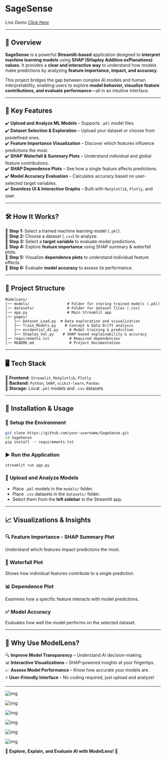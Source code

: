 # **SageSense**    
*Live Demo [Click Here]([https://dockerbasics-jvxhhg7wiw2lsrnw9urnze.streamlit.app/](https://sagesense-kdknbexfgr7lrhheyqriys.streamlit.app))*

---  

## 📌 **Overview**  
**SageSense** is a powerful **Streamlit-based** application designed to **interpret machine learning models** using **SHAP (SHapley Additive exPlanations) values**. It provides a **clear and interactive way** to understand how models make predictions by analyzing **feature importance, impact, and accuracy**.  

This project bridges the gap between complex AI models and human interpretability, enabling users to explore **model behavior, visualize feature contributions, and evaluate performance**—all in an intuitive interface.  

---  

## 🎯 **Key Features**  

✔️ **Upload and Analyze ML Models** – Supports `.pkl` model files.  
✔️ **Dataset Selection & Exploration** – Upload your dataset or choose from predefined ones.  
✔️ **Feature Importance Visualization** – Discover which features influence predictions the most.  
✔️ **SHAP Waterfall & Summary Plots** – Understand individual and global feature contributions.  
✔️ **SHAP Dependence Plots** – See how a single feature affects predictions.  
✔️ **Model Accuracy Evaluation** – Calculates accuracy based on user-selected target variables.  
✔️ **Seamless UI & Interactive Graphs** – Built with `Matplotlib`, `Plotly`, and `SHAP`.  

---

## 🛠️ **How It Works?**  

🔹 **Step 1:** Select a trained machine learning model (`.pkl`).  
🔹 **Step 2:** Choose a dataset (`.csv`) to analyze.  
🔹 **Step 3:** Select a **target variable** to evaluate model predictions.  
🔹 **Step 4:** Explore **feature importance** using SHAP summary & waterfall plots.  
🔹 **Step 5:** Visualize **dependence plots** to understand individual feature effects.  
🔹 **Step 6:** Evaluate **model accuracy** to assess its performance.  

---

## 📂 **Project Structure**  

```
ModelLens/
│── models/                 # Folder for storing trained models (.pkl)
│── datasets/               # Folder for dataset files (.csv)
│── app.py                  # Main Streamlit app
│── pages/
│   ├── Dataset_Load.py  # Data exploration and visualization
│   ├── Train_Models.py    # Concept & Data Drift analysis
│   ├── evidential_AI.py     # Model training & prediction
│   ├── Shapley_Val.py    # SHAP-based explainability & accuracy
│── requirements.txt         # Required dependencies
│── README.md                # Project Documentation
```

---

## 🖥️ **Tech Stack**  

🔹 **Frontend:** `Streamlit`, `Matplotlib`, `Plotly`  
🔹 **Backend:** `Python`, `SHAP`, `scikit-learn`, `Pandas`  
🔹 **Storage:** Local `.pkl` models and `.csv` datasets  

---

## 🚀 **Installation & Usage**  

### 🔧 **Setup the Environment**  
```bash
git clone https://github.com/your-username/SageSense.git
cd SageSense
pip install -r requirements.txt
```

### ▶ **Run the Application**  
```bash
streamlit run app.py
```

### 📝 **Upload and Analyze Models**  
- Place `.pkl` models in the `models/` folder.  
- Place `.csv` datasets in the `datasets/` folder.  
- Select them from the **left sidebar** in the Streamlit app.  

---

## 📈 **Visualizations & Insights**  

### 🔍 **Feature Importance - SHAP Summary Plot**  
Understand which features impact predictions the most.  

### 🔹 **Waterfall Plot**  
Shows how individual features contribute to a single prediction.  

### 📊 **Dependence Plot**  
Examines how a specific feature interacts with model predictions.  

### ✅ **Model Accuracy**  
Evaluates how well the model performs on the selected dataset.  

---

## 🤖 **Why Use ModelLens?**  

🔍 **Improve Model Transparency** – Understand AI decision-making.  
📊 **Interactive Visualizations** – SHAP-powered insights at your fingertips.  
📈 **Assess Model Performance** – Know how accurate your models are.  
⚡ **User-Friendly Interface** – No coding required, just upload and analyze!  

---
![img](https://github.com/Svadha29/Model_Lens/blob/07ff17c0a85a03ba1be05a9b1de37936f5c2d0e5/images/image%20copy.png)

![img](https://github.com/Svadha29/Model_Lens/blob/07ff17c0a85a03ba1be05a9b1de37936f5c2d0e5/images/image%20copy%202.png)

![img](https://github.com/Svadha29/Model_Lens/blob/07ff17c0a85a03ba1be05a9b1de37936f5c2d0e5/images/image%20copy%203.png)

![img](https://github.com/Svadha29/Model_Lens/blob/07ff17c0a85a03ba1be05a9b1de37936f5c2d0e5/images/image%20copy%204.png)

![img](https://github.com/Svadha29/Model_Lens/blob/07ff17c0a85a03ba1be05a9b1de37936f5c2d0e5/images/image%20copy%206.png)

![img](https://github.com/Svadha29/Model_Lens/blob/07ff17c0a85a03ba1be05a9b1de37936f5c2d0e5/images/image%20copy%205.png)


🚀 **Explore, Explain, and Evaluate AI with ModelLens!** 🎯
